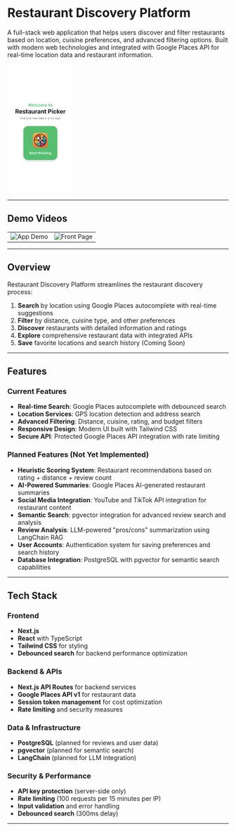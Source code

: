 # Restaurant Discovery Platform

A full-stack web application that helps users discover and filter restaurants based on location, cuisine preferences, and advanced filtering options. Built with modern web technologies and integrated with Google Places API for real-time location data and restaurant information.

<img src="docs/home.png" alt="App Screenshot" width="150" />

---

## Demo Videos

<table>
  <tr>
    <td><img src="docs/record.gif" alt="App Demo" width="200" /></td>
    <td><img src="docs/front.gif" alt="Front Page" width="550" /></td>
  </tr>
</table>


---

## Overview

Restaurant Discovery Platform streamlines the restaurant discovery process:

1. **Search** by location using Google Places autocomplete with real-time suggestions
2. **Filter** by distance, cuisine type, and other preferences
3. **Discover** restaurants with detailed information and ratings
4. **Explore** comprehensive restaurant data with integrated APIs
5. **Save** favorite locations and search history (Coming Soon)

---

## Features

### Current Features
- **Real-time Search**: Google Places autocomplete with debounced search
- **Location Services**: GPS location detection and address search
- **Advanced Filtering**: Distance, cuisine, rating, and budget filters
- **Responsive Design**: Modern UI built with Tailwind CSS
- **Secure API**: Protected Google Places API integration with rate limiting

### Planned Features (Not Yet Implemented)
- **Heuristic Scoring System**: Restaurant recommendations based on rating + distance + review count
- **AI-Powered Summaries**: Google Places AI-generated restaurant summaries
- **Social Media Integration**: YouTube and TikTok API integration for restaurant content
- **Semantic Search**: pgvector integration for advanced review search and analysis
- **Review Analysis**: LLM-powered "pros/cons" summarization using LangChain RAG
- **User Accounts**: Authentication system for saving preferences and search history
- **Database Integration**: PostgreSQL with pgvector for semantic search capabilities

---

## Tech Stack

### Frontend
- **Next.js**
- **React** with TypeScript
- **Tailwind CSS** for styling
- **Debounced search** for backend performance optimization

### Backend & APIs
- **Next.js API Routes** for backend services
- **Google Places API v1** for restaurant data
- **Session token management** for cost optimization
- **Rate limiting** and security measures

### Data & Infrastructure
- **PostgreSQL** (planned for reviews and user data)
- **pgvector** (planned for semantic search)
- **LangChain** (planned for LLM integration)

### Security & Performance
- **API key protection** (server-side only)
- **Rate limiting** (100 requests per 15 minutes per IP)
- **Input validation** and error handling
- **Debounced search** (300ms delay)

---